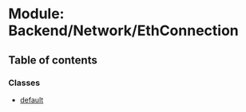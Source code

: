 # Module: Backend/Network/EthConnection

## Table of contents

### Classes

- [default](../classes/backend_network_ethconnection.default.md)
